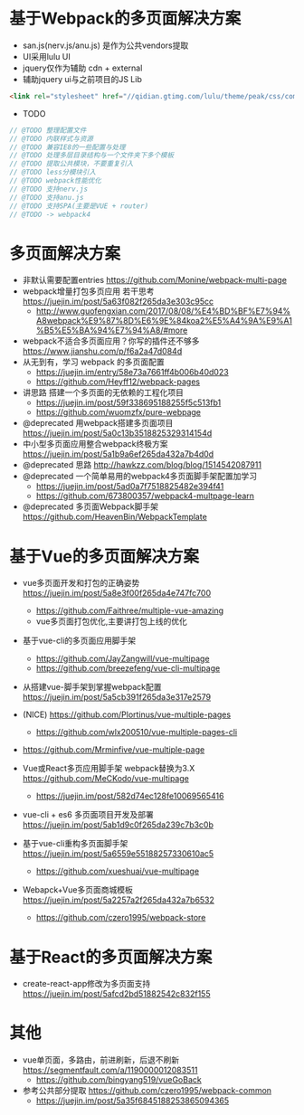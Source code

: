 # 基于Webpack的多页面解决方案

- san.js(nerv.js/anu.js) 是作为公共vendors提取
- UI采用lulu UI 
- jquery仅作为辅助 cdn + external
- 辅助jquery ui与之前项目的JS Lib

```html
<link rel="stylesheet" href="//qidian.gtimg.com/lulu/theme/peak/css/common/ui.css">
```

- TODO

```js
// @TODO 整理配置文件
// @TODO 内联样式与资源
// @TODO 兼容IE8的一些配置与处理
// @TODO 处理多层目录结构与一个文件夹下多个模板
// @TODO 提取公共模块，不要重复引入
// @TODO less分模块引入
// @TODO webpack性能优化
// @TODO 支持nerv.js 
// @TODO 支持anu.js
// @TODO 支持SPA(主要是VUE + router)
// @TODO -> webpack4
```



# 多页面解决方案

- 非默认需要配置entries  https://github.com/Monine/webpack-multi-page
- webpack增量打包多页应用 若干思考 https://juejin.im/post/5a63f082f265da3e303c95cc 
    - http://www.guofengxian.com/2017/08/08/%E4%BD%BF%E7%94%A8webpack%E9%87%8D%E6%9E%84koa2%E5%A4%9A%E9%A1%B5%E5%BA%94%E7%94%A8/#more
- webpack不适合多页面应用？你写的插件还不够多 https://www.jianshu.com/p/f6a2a47d084d
- 从无到有，学习 webpack 的多页面配置 
    - https://juejin.im/entry/58e73a7661ff4b006b40d023
    - https://github.com/Heyff12/webpack-pages  
- 讲思路 搭建一个多页面的无依赖的工程化项目
    - https://juejin.im/post/59f338695188255f5c513fb1
    - https://github.com/wuomzfx/pure-webpage
- @deprecated 用webpack搭建多页面项目 https://juejin.im/post/5a0c13b3518825329314154d    
- 中小型多页面应用整合webpack终极方案 https://juejin.im/post/5a1b9a6ef265da432a7b4d0d    
- @deprecated 思路 http://hawkzz.com/blog/blog/1514542087911  
- @deprecated 一个简单易用的webpack4多页面脚手架配置加学习
    - https://juejin.im/post/5ad0a7f7518825482e394f41
    - https://github.com/673800357/webpack4-multpage-learn
- @deprecated 多页面Webpack脚手架 https://github.com/HeavenBin/WebpackTemplate
 
# 基于Vue的多页面解决方案

- vue多页面开发和打包的正确姿势 https://juejin.im/post/5a8e3f00f265da4e747fc700
    - https://github.com/Faithree/multiple-vue-amazing
    - vue多页面打包优化,主要讲打包上线的优化 
    
- 基于vue-cli的多页面应用脚手架
    - https://github.com/JayZangwill/vue-multipage
    - https://github.com/breezefeng/vue-cli-multipage
- 从搭建vue-脚手架到掌握webpack配置 https://juejin.im/post/5a5cb391f265da3e317e2579
- (NICE) https://github.com/Plortinus/vue-multiple-pages
    - https://github.com/wlx200510/vue-multiple-pages-cli
- https://github.com/Mrminfive/vue-multiple-page
- Vue或React多页应用脚手架 webpack替换为3.X  https://github.com/MeCKodo/vue-multipage
    - https://juejin.im/post/582d74ec128fe10069565416
- vue-cli + es6 多页面项目开发及部署 https://juejin.im/post/5ab1d9c0f265da239c7b3c0b
- 基于vue-cli重构多页面脚手架 https://juejin.im/post/5a6559e55188257330610ac5
    - https://github.com/xueshuai/vue-multipage 
- Webapck+Vue多页面商城模板 https://juejin.im/post/5a2257a2f265da432a7b6532
    - https://github.com/czero1995/webpack-store
    
# 基于React的多页面解决方案

- create-react-app修改为多页面支持 https://juejin.im/post/5afcd2bd51882542c832f155
 
# 其他

- vue单页面，多路由，前进刷新，后退不刷新 https://segmentfault.com/a/1190000012083511    
    - https://github.com/bingyang519/vueGoBack
- 参考公共部分提取 https://github.com/czero1995/webpack-common  
    - https://juejin.im/post/5a35f6845188253865094365   